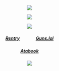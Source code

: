 ⠀<div align="center">

![](https://files.catbox.moe/38to34.png)

![](https://komarev.com/ghpvc/?username=angelmatic&color=ff254b&style=flat&label= ୨୧ &base=6390)

![](https://files.catbox.moe/3dcyn4.png)
##### [Rentry](https://rentry.co/Ringed_Retail)ㅤㅤㅤㅤ[Guns.lol](https://guns.lol/lcb6)
##### [Atabook]()

![](https://files.catbox.moe/g27i3f.png)

